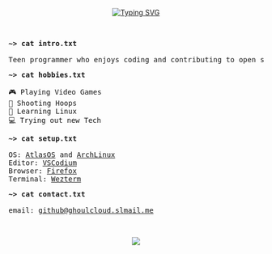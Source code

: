 <p align="center">
<a href="https://git.io/typing-svg"><img src="https://readme-typing-svg.demolab.com?font=Fira+Code&size=32&pause=1000&color=9b47ff&center=true&random=false&width=435&lines=~%3E+Hello!;Welcome+to+My+Profile." alt="Typing SVG" />
</a>
</p>

<br>

<pre>
<strong>~> cat intro.txt</strong>

Teen programmer who enjoys coding and contributing to open source technology.
</pre>

<pre>
<strong>~> cat hobbies.txt</strong>

🎮 Playing Video Games
🏀 Shooting Hoops
🐧 Learning Linux
💻 Trying out new Tech
</pre>

<pre>
<strong>~> cat setup.txt</strong>

OS: <a href="https://github.com/Atlas-OS/Atlas">AtlasOS</a> and <a href="https://archlinux.org/">ArchLinux</a>
Editor: <a href="https://github.com/VSCodium/vscodium">VSCodium</a>
Browser: <a href="https://www.mozilla.org/en-US/firefox">Firefox</a> 
Terminal: <a href="https://github.com/wez/wezterm">Wezterm</a>
</pre>

<pre>
<strong>~> cat contact.txt</strong>

email: <a href="mailto:personal@ghoulcloud.slmail.me">github@ghoulcloud.slmail.me</a>
</pre>

<br>

<p align="center"><a href="https://github.com/anuraghazra/github-readme-stats">
  <img align="center" src="https://github-readme-stats.vercel.app/api?username=ghoulboii&show_icons=true&theme=midnight-purple" />
</a>
</p>

<!---
GhoulBoii/GhoulBoii is a ✨ special ✨ repository because its `README.md` (this file) appears on your GitHub profile.
You can click the Preview link to take a look at your changes.
--->
